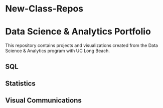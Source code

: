 # New-Class-Repos
# Data Science & Analytics Portfolio
This repository contains projects and visualizations created from the Data Science & Analytics program with UC Long Beach.

## SQL

## Statistics

## Visual Communications

